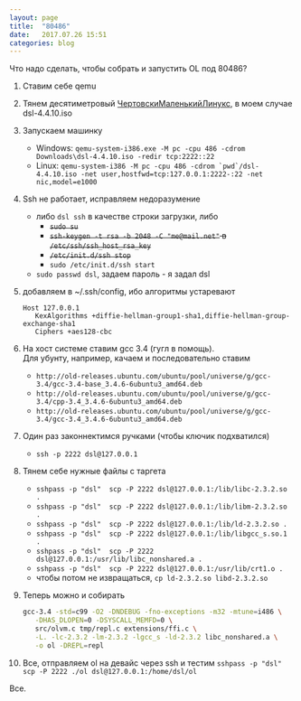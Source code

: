 ```yaml
---
layout: page
title:  "80486"
date:   2017.07.26 15:51
categories: blog
---
```


Что надо сделать, чтобы собрать и запустить OL под 80486?

1. Ставим себе qemu

1. Тянем десятиметровый [ЧертовскиМаленькийЛинукс](http://www.damnsmalllinux.org/), в моем случае dsl-4.4.10.iso

1. Запускаем машинку  
   * Windows: `qemu-system-i386.exe -M pc -cpu 486 -cdrom Downloads\dsl-4.4.10.iso -redir tcp:2222::22`
   * Linux: ``qemu-system-i386 -M pc -cpu 486 -cdrom `pwd`/dsl-4.4.10.iso -net user,hostfwd=tcp:127.0.0.1:2222-:22 -net nic,model=e1000``

1. Ssh не работает, исправляем недоразумение
   * либо `dsl ssh` в качестве строки загрузки, либо
     * ~~`sudo su`~~
     * ~~`ssh-keygen -t rsa -b 2048 -C "me@mail.net"` в `/etc/ssh/ssh_host_rsa_key`~~
     * ~~`/etc/init.d/ssh stop`~~
     * `sudo /etc/init.d/ssh start`
   * `sudo passwd dsl`, задаем пароль - я задал dsl

1. добавляем в ~/.ssh/config, ибо алгоритмы устаревают
   ```
   Host 127.0.0.1
      KexAlgorithms +diffie-hellman-group1-sha1,diffie-hellman-group-exchange-sha1
      Ciphers +aes128-cbc
   ```

1. На хост системе ставим gcc 3.4 (гугл в помощь).  
   Для убунту, например, качаем и последовательно ставим
   * `http://old-releases.ubuntu.com/ubuntu/pool/universe/g/gcc-3.4/gcc-3.4-base_3.4.6-6ubuntu3_amd64.deb`
   * `http://old-releases.ubuntu.com/ubuntu/pool/universe/g/gcc-3.4/cpp-3.4_3.4.6-6ubuntu3_amd64.deb`
   * `http://old-releases.ubuntu.com/ubuntu/pool/universe/g/gcc-3.4/gcc-3.4_3.4.6-6ubuntu3_amd64.deb`

1. Один раз законнектимся ручками (чтобы ключик подхватился)
   * `ssh -p 2222 dsl@127.0.0.1`

1. Тянем себе нужные файлы с таргета
   * `sshpass -p "dsl"  scp -P 2222 dsl@127.0.0.1:/lib/libc-2.3.2.so .`
   * `sshpass -p "dsl"  scp -P 2222 dsl@127.0.0.1:/lib/libm-2.3.2.so .`
   * `sshpass -p "dsl"  scp -P 2222 dsl@127.0.0.1:/lib/ld-2.3.2.so .`
   * `sshpass -p "dsl"  scp -P 2222 dsl@127.0.0.1:/lib/libgcc_s.so.1 .`
   * `sshpass -p "dsl"  scp -P 2222 dsl@127.0.0.1:/usr/lib/libc_nonshared.a .`
   * `sshpass -p "dsl"  scp -P 2222 dsl@127.0.0.1:/usr/lib/crt1.o .`
   * чтобы потом не извращаться, `cp ld-2.3.2.so libd-2.3.2.so`

1. Теперь можно и собирать  
   ```bash
   gcc-3.4 -std=c99 -O2 -DNDEBUG -fno-exceptions -m32 -mtune=i486 \
      -DHAS_DLOPEN=0 -DSYSCALL_MEMFD=0 \
      src/olvm.c tmp/repl.c extensions/ffi.c \
      -L. -lc-2.3.2 -lm-2.3.2 -lgcc_s -ld-2.3.2 libc_nonshared.a \
      -o ol -DREPL=repl
   ```

1. Все, отправляем ol на девайс через ssh и тестим
`sshpass -p "dsl" scp -P 2222 ./ol dsl@127.0.0.1:/home/dsl/ol`

Все.

